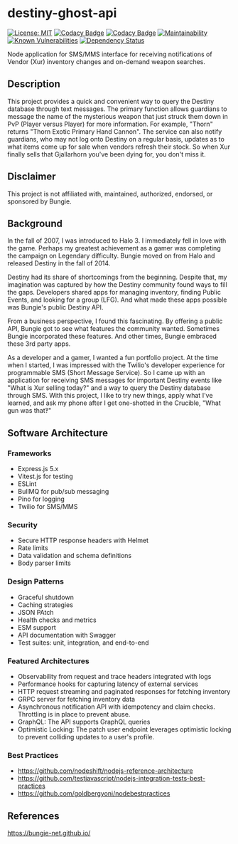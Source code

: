 # destiny-ghost-api

[![License: MIT](https://img.shields.io/badge/License-MIT-yellow.svg)](https://opensource.org/licenses/MIT)
[![Codacy Badge](https://api.codacy.com/project/badge/Grade/eb80d748233e4f0c836a329ddb390be4)](https://app.codacy.com/manual/chrispaskvan/destiny-ghost-api?utm_source=github.com\&utm_medium=referral\&utm_content=chrispaskvan/destiny-ghost-api\&utm_campaign=Badge_Grade_Dashboard)
[![Codacy Badge](https://api.codacy.com/project/badge/Coverage/f3739ef16c3a4c9d9ad08423744fa5d3)](https://www.codacy.com/manual/chrispaskvan/destiny-ghost-api?utm_source=github.com\&utm_medium=referral\&utm_content=chrispaskvan/destiny-ghost-api\&utm_campaign=Badge_Coverage)
[![Maintainability](https://api.codeclimate.com/v1/badges/da028fbc47cd8718e45b/maintainability)](https://codeclimate.com/github/chrispaskvan/destiny-ghost-api/maintainability)
[![Known Vulnerabilities](https://snyk.io/test/github/chrispaskvan/destiny-ghost-api/badge.svg)](https://snyk.io/test/github/chrispaskvan/destiny-ghost-api)
[![Dependency Status](https://img.shields.io/librariesio/github/chrispaskvan/destiny-ghost-api)](https://libraries.io/github/chrispaskvan/destiny-ghost-api)

Node application for SMS/MMS interface for receiving notifications of Vendor (Xur) inventory changes and on-demand weapon searches.

## Description

This project provides a quick and convenient way to query the Destiny database through text messages. The primary function allows guardians to message the name of the mysterious weapon that just struck them down in PvP (Player versus Player) for more information. For example, "Thorn" returns "Thorn Exotic Primary Hand Cannon". The service can also notify guardians, who may not log onto Destiny on a regular basis, updates as to what items come up for sale when vendors refresh their stock. So when Xur finally sells that Gjallarhorn you've been dying for, you don't miss it.

## Disclaimer

This project is not affiliated with, maintained, authorized, endorsed, or sponsored by Bungie.

## Background

In the fall of 2007, I was introduced to Halo 3. I immediately fell in love with the game. Perhaps my greatest achievement as a gamer was completing the campaign on Legendary difficulty. Bungie moved on from Halo and released Destiny in the fall of 2014.

Destiny had its share of shortcomings from the beginning. Despite that, my imagination was captured by how the Destiny community found ways to fill the gaps. Developers shared apps for managing inventory, finding Public Events, and looking for a group (LFG). And what made these apps possible was Bungie's public Destiny API.

From a business perspective, I found this fascinating. By offering a public API, Bungie got to see what features the community wanted. Sometimes Bungie incorporated these features. And other times, Bungie embraced these 3rd party apps.

As a developer and a gamer, I wanted a fun portfolio project. At the time when I started, I was impressed with the Twilio's developer experience for programmable SMS (Short Message Service). So I came up with an application for receiving SMS messages for important Destiny events like "What is Xur selling today?" and a way to query the Destiny database through SMS. With this project, I like to try new things, apply what I've learned, and ask my phone after I get one-shotted in the Crucible, "What gun was that‽"

## Software Architecture

### Frameworks
- Express.js 5.x
- Vitest.js for testing
- ESLint
- BullMQ for pub/sub messaging
- Pino for logging
- Twilio for SMS/MMS

### Security
- Secure HTTP response headers with Helmet
- Rate limits
- Data validation and schema definitions
- Body parser limits

### Design Patterns
- Graceful shutdown
- Caching strategies
- JSON PAtch
- Health checks and metrics
- ESM support
- API documentation with Swagger
- Test suites: unit, integration, and end-to-end

### Featured Architectures
- Observability from request and trace headers integrated with logs
- Performance hooks for capturing latency of external services
- HTTP request streaming and paginated responses for fetching inventory
- GRPC server for fetching inventory data
- Asynchronous notification API with idempotency and claim checks. Throttling is in place to prevent abuse.
- GraphQL: The API supports GraphQL queries
- Optimistic Locking: The patch user endpoint leverages optimistic locking to prevent colliding updates to a user's profile.

### Best Practices

- https://github.com/nodeshift/nodejs-reference-architecture
- https://github.com/testjavascript/nodejs-integration-tests-best-practices
- https://github.com/goldbergyoni/nodebestpractices

## References

https://bungie-net.github.io/
